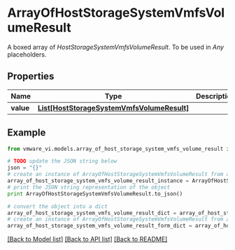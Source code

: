 # ArrayOfHostStorageSystemVmfsVolumeResult

A boxed array of *HostStorageSystemVmfsVolumeResult*. To be used in *Any* placeholders. 

## Properties
Name | Type | Description | Notes
------------ | ------------- | ------------- | -------------
**value** | [**List[HostStorageSystemVmfsVolumeResult]**](HostStorageSystemVmfsVolumeResult.md) |  | 

## Example

```python
from vmware_vi.models.array_of_host_storage_system_vmfs_volume_result import ArrayOfHostStorageSystemVmfsVolumeResult

# TODO update the JSON string below
json = "{}"
# create an instance of ArrayOfHostStorageSystemVmfsVolumeResult from a JSON string
array_of_host_storage_system_vmfs_volume_result_instance = ArrayOfHostStorageSystemVmfsVolumeResult.from_json(json)
# print the JSON string representation of the object
print ArrayOfHostStorageSystemVmfsVolumeResult.to_json()

# convert the object into a dict
array_of_host_storage_system_vmfs_volume_result_dict = array_of_host_storage_system_vmfs_volume_result_instance.to_dict()
# create an instance of ArrayOfHostStorageSystemVmfsVolumeResult from a dict
array_of_host_storage_system_vmfs_volume_result_form_dict = array_of_host_storage_system_vmfs_volume_result.from_dict(array_of_host_storage_system_vmfs_volume_result_dict)
```
[[Back to Model list]](../README.md#documentation-for-models) [[Back to API list]](../README.md#documentation-for-api-endpoints) [[Back to README]](../README.md)


